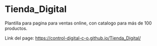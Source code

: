 # Tienda_Digital
Plantilla para pagina para ventas online, con catalogo para más de 100 productos.

Link del page: https://control-digital-c-o.github.io/Tienda_Digital/
